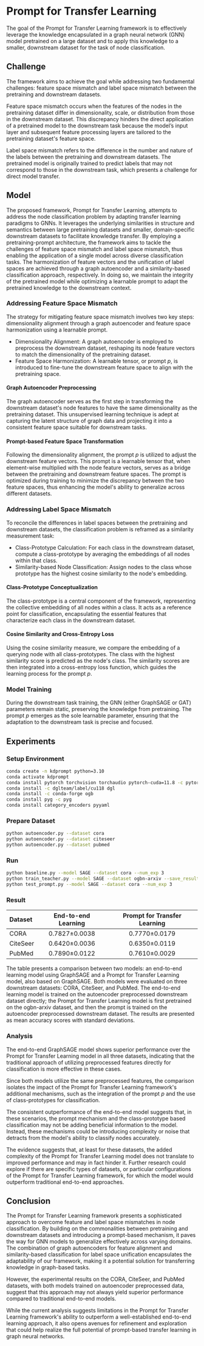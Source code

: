 # Prompt for Transfer Learning

The goal of the Prompt for Transfer Learning framework is to effectively leverage the knowledge encapsulated in a graph neural network (GNN) model pretrained on a large dataset and to apply this knowledge to a smaller, downstream dataset for the task of node classification.

## Challenge

The framework aims to achieve the goal while addressing two fundamental challenges: feature space mismatch and label space mismatch between the pretraining and downstream datasets.

Feature space mismatch occurs when the features of the nodes in the pretraining dataset differ in dimensionality, scale, or distribution from those in the downstream dataset. This discrepancy hinders the direct application of a pretrained model to the downstream task because the model’s input layer and subsequent feature processing layers are tailored to the pretraining dataset's feature space.

Label space mismatch refers to the difference in the number and nature of the labels between the pretraining and downstream datasets. The pretrained model is originally trained to predict labels that may not correspond to those in the downstream task, which presents a challenge for direct model transfer.

## Model

The proposed framework, Prompt for Transfer Learning, attempts to address the node classification problem by adapting transfer learning paradigms to GNNs. It leverages the underlying similarities in structure and semantics between large pretraining datasets and smaller, domain-specific downstream datasets to facilitate knowledge transfer. By employing a pretraining-prompt architecture, the framework aims to tackle the challenges of feature space mismatch and label space mismatch, thus enabling the application of a single model across diverse classification tasks. The harmonization of feature vectors and the unification of label spaces are achieved through a graph autoencoder and a similarity-based classification approach, respectively. In doing so, we maintain the integrity of the pretrained model while optimizing a learnable prompt to adapt the pretrained knowledge to the downstream context.

### Addressing Feature Space Mismatch

The strategy for mitigating feature space mismatch involves two key steps: dimensionality alignment through a graph autoencoder and feature space harmonization using a learnable prompt.

* Dimensionality Alignment: A graph autoencoder is employed to preprocess the downstream dataset, reshaping its node feature vectors to match the dimensionality of the pretraining dataset.
* Feature Space Harmonization: A learnable tensor, or prompt $p$, is introduced to fine-tune the downstream feature space to align with the pretraining space.

#### Graph Autoencoder Preprocessing

The graph autoencoder serves as the first step in transforming the downstream dataset's node features to have the same dimensionality as the pretraining dataset. This unsupervised learning technique is adept at capturing the latent structure of graph data and projecting it into a consistent feature space suitable for downstream tasks.

#### Prompt-based Feature Space Transformation

Following the dimensionality alignment, the prompt $p$ is utilized to adjust the downstream feature vectors. This prompt is a learnable tensor that, when element-wise multiplied with the node feature vectors, serves as a bridge between the pretraining and downstream feature spaces. The prompt is optimized during training to minimize the discrepancy between the two feature spaces, thus enhancing the model's ability to generalize across different datasets.

### Addressing Label Space Mismatch

To reconcile the differences in label spaces between the pretraining and downstream datasets, the classification problem is reframed as a similarity measurement task:

* Class-Prototype Calculation: For each class in the downstream dataset, compute a class-prototype by averaging the embeddings of all nodes within that class.
* Similarity-based Node Classification: Assign nodes to the class whose prototype has the highest cosine similarity to the node's embedding.

#### Class-Prototype Conceptualization

The class-prototype is a central component of the framework, representing the collective embedding of all nodes within a class. It acts as a reference point for classification, encapsulating the essential features that characterize each class in the downstream dataset.

#### Cosine Similarity and Cross-Entropy Loss

Using the cosine similarity measure, we compare the embedding of a querying node with all class-prototypes. The class with the highest similarity score is predicted as the node's class. The similarity scores are then integrated into a cross-entropy loss function, which guides the learning process for the prompt $p$.

### Model Training

During the downstream task training, the GNN (either GraphSAGE or GAT) parameters remain static, preserving the knowledge from pretraining. The prompt $p$ emerges as the sole learnable parameter, ensuring that the adaptation to the downstream task is precise and focused.

## Experiments

### Setup Environment

```bash
conda create -n kdprompt python=3.10
conda activate kdprompt
conda install pytorch torchvision torchaudio pytorch-cuda=11.8 -c pytorch -c nvidia
conda install -c dglteam/label/cu118 dgl
conda install -c conda-forge ogb
conda install pyg -c pyg
conda install category_encoders pyyaml
```

### Prepare Dataset

```bash
python autoencoder.py --dataset cora
python autoencoder.py --dataset citeseer
python autoencoder.py --dataset pubmed
```

### Run

```bash
python baseline.py --model SAGE --dataset cora --num_exp 3
python train_teacher.py --model SAGE --dataset ogbn-arxiv --save_results --num_exp 3
python test_prompt.py --model SAGE --dataset cora --num_exp 3
```

### Result

| Dataset | End-to-end Learning | Prompt for Transfer Learning |
| :--- | :---: | :---: |
| CORA | 0.7827±0.0038 | 0.7770±0.0179 |
| CiteSeer | 0.6420±0.0036 | 0.6350±0.0119 |
| PubMed | 0.7890±0.0122 | 0.7610±0.0029 |

The table presents a comparison between two models: an end-to-end learning model using GraphSAGE and a Prompt for Transfer Learning model, also based on GraphSAGE. Both models were evaluated on three downstream datasets: CORA, CiteSeer, and PubMed. The end-to-end learning model is trained on the autoencoder preprocessed downstream dataset directly; the Prompt for Transfer Learning model is first pretrained on the ogbn-arxiv dataset, and then the prompt is trained on the autoencoder preprocessed downstream dataset. The results are presented as mean accuracy scores with standard deviations.

### Analysis

The end-to-end GraphSAGE model shows superior performance over the Prompt for Transfer Learning model in all three datasets, indicating that the traditional approach of utilizing preprocessed features directly for classification is more effective in these cases.

Since both models utilize the same preprocessed features, the comparison isolates the impact of the Prompt for Transfer Learning framework's additional mechanisms, such as the integration of the prompt $p$ and the use of class-prototypes for classification.

The consistent outperformance of the end-to-end model suggests that, in these scenarios, the prompt mechanism and the class-prototype based classification may not be adding beneficial information to the model. Instead, these mechanisms could be introducing complexity or noise that detracts from the model's ability to classify nodes accurately.

The evidence suggests that, at least for these datasets, the added complexity of the Prompt for Transfer Learning model does not translate to improved performance and may in fact hinder it. Further research could explore if there are specific types of datasets, or particular configurations of the Prompt for Transfer Learning framework, for which the model would outperform traditional end-to-end approaches.

## Conclusion

The Prompt for Transfer Learning framework presents a sophisticated approach to overcome feature and label space mismatches in node classification. By building on the commonalities between pretraining and downstream datasets and introducing a prompt-based mechanism, it paves the way for GNN models to generalize effectively across varying domains. The combination of graph autoencoders for feature alignment and similarity-based classification for label space unification encapsulates the adaptability of our framework, making it a potential solution for transferring knowledge in graph-based tasks.

However, the experimental results on the CORA, CiteSeer, and PubMed datasets, with both models trained on autoencoder preprocessed data, suggest that this approach may not always yield superior performance compared to traditional end-to-end models.

While the current analysis suggests limitations in the Prompt for Transfer Learning framework's ability to outperform a well-established end-to-end learning approach, it also opens avenues for refinement and exploration that could help realize the full potential of prompt-based transfer learning in graph neural networks.

